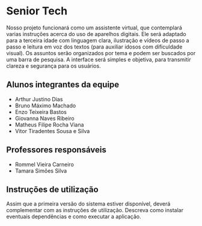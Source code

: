 # Senior Tech

Nosso projeto funcionará como um assistente virtual, que contemplará varias instruções acerca do uso de aparelhos digitais. Ele será adaptado para a terceira idade com linguagem clara, ilustração e vídeos de passo a passo e leitura em voz dos textos (para auxiliar idosos com dificuldade visual).
Os assuntos serão organizados por tema e podem ser buscados por uma barra de pesquisa.
A interface será simples e objetiva, para transmitir clareza e segurança para os usuários.

## Alunos integrantes da equipe

* Arthur Justino Dias
* Bruno Máximo Machado
* Enzo Teixeira Bastos
* Giovanna Naves Ribeiro
* Matheus Filipe Rocha Viana
* Vitor Tiradentes Sousa e Silva

## Professores responsáveis

* Rommel Vieira Carneiro
* Tamara Simões Silva

## Instruções de utilização

Assim que a primeira versão do sistema estiver disponível, deverá complementar com as instruções de utilização. Descreva como instalar eventuais dependências e como executar a aplicação.
